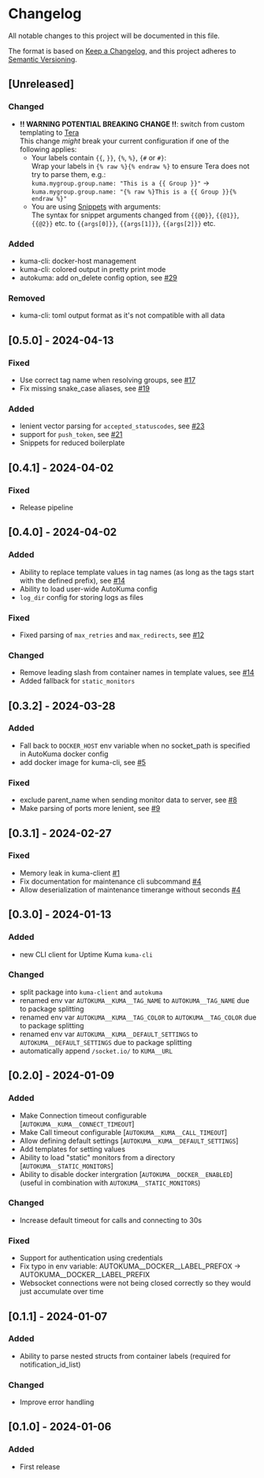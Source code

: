 # Changelog

All notable changes to this project will be documented in this file.

The format is based on [Keep a Changelog](https://keepachangelog.com/en/1.0.0/),
and this project adheres to [Semantic Versioning](https://semver.org/spec/v2.0.0.html).

## [Unreleased]
### Changed
- **!! WARNING POTENTIAL BREAKING CHANGE !!**: switch from custom templating to [Tera](https://keats.github.io/tera/docs/#introduction)  
  This change *might* break your current configuration if one of the following applies:
  - Your labels contain `{{`, `}}`, `{%`, `%}`, `{#` or `#}`:  
    Wrap your labels in `{% raw %}{% endraw %}` to ensure Tera does not try to parse them, e.g.:  
      `kuma.mygroup.group.name: "This is a {{ Group }}"` -> `kuma.mygroup.group.name: "{% raw %}This is a {{ Group }}{% endraw %}"`
  - You are using [Snippets](https://github.com/BigBoot/AutoKuma#snippets) with arguments:  
    The syntax for snippet arguments changed from `{{@0}}`, `{{@1}}`, `{{@2}}` etc. to `{{args[0]}}`, `{{args[1]}}`, `{{args[2]}}` etc.

### Added
- kuma-cli: docker-host management
- kuma-cli: colored output in pretty print mode
- autokuma: add on_delete config option, see [#29](https://github.com/BigBoot/AutoKuma/issues/29)

### Removed
- kuma-cli: toml output format as it's not compatible with all data

## [0.5.0] - 2024-04-13
### Fixed
- Use correct tag name when resolving groups, see [#17](https://github.com/BigBoot/AutoKuma/issues/17)
- Fix missing snake_case aliases, see [#19](https://github.com/BigBoot/AutoKuma/issues/19)

### Added
- lenient vector parsing for `accepted_statuscodes`, see [#23](https://github.com/BigBoot/AutoKuma/issues/23)
- support for `push_token`, see [#21](https://github.com/BigBoot/AutoKuma/issues/21)
- Snippets for reduced boilerplate

## [0.4.1] - 2024-04-02
### Fixed
- Release pipeline

## [0.4.0] - 2024-04-02
### Added
- Ability to replace template values in tag names (as long as the tags start with the defined prefix), see [#14](https://github.com/BigBoot/AutoKuma/issues/14)
- Ability to load user-wide AutoKuma config
- `log_dir` config for storing logs as files

### Fixed
- Fixed parsing of `max_retries` and `max_redirects`, see [#12](https://github.com/BigBoot/AutoKuma/issues/12)

### Changed
- Remove leading slash from container names in template values, see [#14](https://github.com/BigBoot/AutoKuma/issues/14)
- Added fallback for `static_monitors`

## [0.3.2] - 2024-03-28
### Added
- Fall back to `DOCKER_HOST` env variable when no socket_path is specified in AutoKuma docker config
- add docker image for kuma-cli, see [#5](https://github.com/BigBoot/AutoKuma/issues/5)

### Fixed
- exclude parent_name when sending monitor data to server, see [#8](https://github.com/BigBoot/AutoKuma/issues/8)
- Make parsing of ports more lenient, see [#9](https://github.com/BigBoot/AutoKuma/issues/9)

  
## [0.3.1] - 2024-02-27
### Fixed
- Memory leak in kuma-client [#1](https://github.com/BigBoot/AutoKuma/issues/1)
- Fix documentation for maintenance cli subcommand [#4](https://github.com/BigBoot/AutoKuma/issues/4)
- Allow deserialization of maintenance timerange without seconds [#4](https://github.com/BigBoot/AutoKuma/issues/4)

## [0.3.0] - 2024-01-13
### Added
- new CLI client for Uptime Kuma `kuma-cli`

### Changed
- split package into `kuma-client` and `autokuma`
- renamed env var `AUTOKUMA__KUMA__TAG_NAME` to `AUTOKUMA__TAG_NAME` due to package splitting
- renamed env var `AUTOKUMA__KUMA__TAG_COLOR` to `AUTOKUMA__TAG_COLOR` due to package splitting
- renamed env var `AUTOKUMA__KUMA__DEFAULT_SETTINGS` to `AUTOKUMA__DEFAULT_SETTINGS` due to package splitting
- automatically append `/socket.io/` to `KUMA__URL`

## [0.2.0] - 2024-01-09
### Added
- Make Connection timeout configurable [`AUTOKUMA__KUMA__CONNECT_TIMEOUT`]
- Make Call timeout configurable [`AUTOKUMA__KUMA__CALL_TIMEOUT`]
- Allow defining default settings [`AUTOKUMA__KUMA__DEFAULT_SETTINGS`]
- Add templates for setting values
- Ability to load "static" monitors from a directory [`AUTOKUMA__STATIC_MONITORS`]
- Ability to disable docker intergration [`AUTOKUMA__DOCKER__ENABLED`] (useful in combination with `AUTOKUMA__STATIC_MONITORS`)


### Changed
- Increase default timeout for calls and connecting to 30s

### Fixed
- Support for authentication using credentials
- Fix typo in env variable: AUTOKUMA__DOCKER__LABEL_PREFOX -> AUTOKUMA__DOCKER__LABEL_PREFIX
- Websocket connections were not being closed correctly so they would just accumulate over time

## [0.1.1] - 2024-01-07

### Added
- Ability to parse nested structs from container labels (required for notification_id_list)

### Changed
- Improve error handling

## [0.1.0] - 2024-01-06

### Added
- First release


